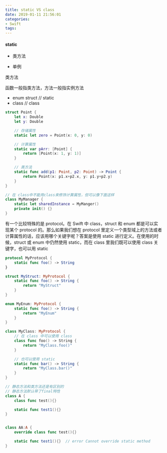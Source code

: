 ```yaml
---
title: static VS class
date: 2019-01-11 21:56:01
categories:
- Swift
tags:
---
```



#### static

* 类方法

* 单例

类方法

函数一般指类方法，方法一般指实例方法

* enum struct     // static
* class                  // class

```swift
struct Point {
    let x: Double
    let y: Double

    // 存储属性
    static let zero = Point(x: 0, y: 0)

    // 计算属性
    static var pArr: [Point] {
        return [Point(x: 1, y: 1)]
    }

    // 类方法
    static func add(p1: Point, p2: Point) -> Point {
        return Point(x: p1.x+p2.x, y: p1.y+p2.y)
    }
}
```
```swift
// 在 class中不能用class来修饰计算属性，但可以像下面这样
class MyManager {
    static let sharedInstance = MyManger()
    private init() {}
}
```

有一个比较特殊的是 protocol。在 Swift 中 class，struct 和 enum 都是可以实现某个 protocol 的。那么如果我们想在 protocol 里定义一个类型域上的方法或者计算属性的话，应该用哪个关键字呢？答案是使用 static 进行定义。在使用的时候，struct 或 enum 中仍然使用 static，而在 class 里我们既可以使用 class 关键字，也可以用 static
```swift
protocol MyProtocol {
    static func foo() -> String
}

struct MyStruct: MyProtocol {
    static func foo() -> String {
        return "MyStruct"
    }
}

enum MyEnum: MyProtocol {
    static func foo() -> String {
        return "MyEnum"
    }
}

class MyClass: MyProtocol {
    // 在 class 中可以使用 class
    class func foo() -> String {
        return "MyClass.foo()"
    }

    // 也可以使用 static
    static func bar() -> String {
        return "MyClass.bar()"
    }
}
```
```swift
// 静态方法和类方法还是有区别的
// 静态方法默认带了final特性
class A {
    class func test(){}

    static func test1(){}
}


class AA:A {
    override class func test(){}

    static func test1(){}  // error Cannot override static method
}
```

